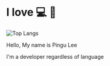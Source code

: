 # I love 💻 🎹
![Top Langs](https://github-readme-stats.vercel.app/api/top-langs/?username=dev-honing&hide_progress=true&theme=tokyonight)
<p>Hello, My name is Pingu Lee</p>
<p>I'm a developer regardless of language</p>
